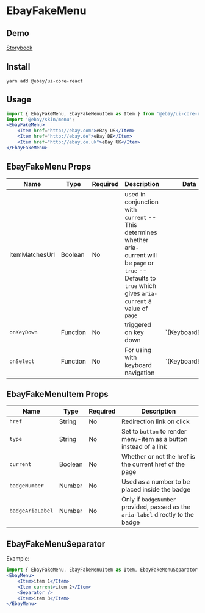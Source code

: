 # EbayFakeMenu

## Demo
[Storybook](https://opensource.ebay.com/ebayui-core-react/main/?path=/story/building-blocks-ebay-fake-menu--default)

## Install
```
yarn add @ebay/ui-core-react
```

## Usage
```jsx harmony
import { EbayFakeMenu, EbayFakeMenuItem as Item } from '@ebay/ui-core-react/ebay-fake-menu';
import '@ebay/skin/menu';
<EbayFakeMenu>
    <Item href="http://ebay.com">eBay US</Item>
    <Item href="http://ebay.de">eBay DE</Item>
    <Item href="http://ebay.co.uk">eBay UK</Item>
</EbayFakeMenu>
```

## EbayFakeMenu Props

| Name           | Type     | Required | Description                                                                                                                                                            | Data            |
|----------------|----------|----------|------------------------------------------------------------------------------------------------------------------------------------------------------------------------|-----------------|
| itemMatchesUrl | Boolean  | No       | used in conjunction with `current` -- This determines whether aria-current will be `page` or `true` -- Defaults to `true` which gives `aria-current` a value of `page` |                 |
| `onKeyDown`    | Function | No       | triggered on key down                                                                                                                                                  | `(KeyboardEvent |MouseEvent, { index: number })` |
| `onSelect`     | Function | No       | For using with keyboard navigation                                                                                                                                     | `(KeyboardEvent  |MouseEvent, { index: number })`                                     |

## EbayFakeMenuItem Props

Name | Type    | Required | Description
--- |---------| --- | ---
`href` | String  | No | Redirection link on click
`type` | String  | No | Set to `button` to render menu-item as a button instead of a link
`current` | Boolean | No | Whether or not the href is the current href of the page
`badgeNumber` | Number  | No | Used as a number to be placed inside the badge
`badgeAriaLabel` | Number  | No | Only if `badgeNumber` provided, passed as the `aria-label` directly to the badge

## EbayFakeMenuSeparator
Example:

```jsx
import { EbayFakeMenu, EbayFakeMenuItem as Item, EbayFakeMenuSeparator as Separator } from '@ebay/ui-core-react/ebay-fake-menu';
<EbayMenu>
    <Item>item 1</Item>
    <Item current>item 2</Item>
    <Separator />
    <Item>item 3</Item>
</EbayMenu>
```
